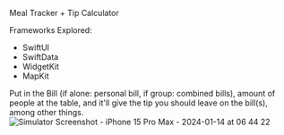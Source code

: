 Meal Tracker + Tip Calculator

Frameworks Explored:
  - SwiftUI
  - SwiftData
  - WidgetKit
  - MapKit

Put in the Bill (if alone: personal bill, if group: combined bills), amount of people at the table, 
and it'll give the tip you should leave on the bill(s), among other things.
![Simulator Screenshot - iPhone 15 Pro Max - 2024-01-14 at 06 44 22](https://github.com/Trey-Gaines/TableTip/assets/88073284/05ef844c-822b-4cfb-9d58-90ec14f84a7b)
